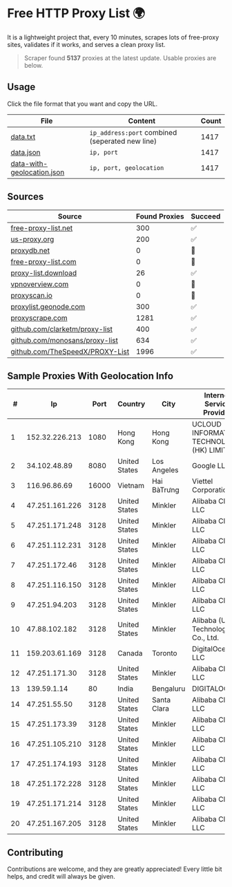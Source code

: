 
# Free HTTP Proxy List 🌍

It is a lightweight project that, every 10 minutes, scrapes lots of free-proxy sites, validates if it works, and serves a clean proxy list.


> Scraper found **5137** proxies at the latest update. Usable proxies are below.

## Usage

Click the file format that you want and copy the URL.


|File|Content|Count|
|----|-------|-----|
|[data.txt](https://raw.githubusercontent.com/themiralay/Proxy-List-World/master/data.txt)|`ip_address:port` combined (seperated new line)|1417|
|[data.json](https://raw.githubusercontent.com/themiralay/Proxy-List-World/master/data.json)|`ip, port`|1417|
|[data-with-geolocation.json](https://raw.githubusercontent.com/themiralay/Proxy-List-World/master/data-with-geolocation.json)|`ip, port, geolocation`|1417|

## Sources

|Source|Found Proxies|Succeed|
|------|-------------|-------|
|[free-proxy-list.net](https://free-proxy-list.net)|300|✅|
|[us-proxy.org](https://www.us-proxy.org)|200|✅|
|[proxydb.net](http://proxydb.net)|0|🚫|
|[free-proxy-list.com](https://free-proxy-list.com/?page=&port=&type%5B%5D=http&type%5B%5D=https&up_time=0&search=Search)|0|🚫|
|[proxy-list.download](https://www.proxy-list.download/HTTP)|26|✅|
|[vpnoverview.com](https://vpnoverview.com/privacy/anonymous-browsing/free-proxy-servers)|0|🚫|
|[proxyscan.io](https://www.proxyscan.io)|0|🚫|
|[proxylist.geonode.com](https://proxylist.geonode.com/api/proxy-list?limit=300&page=1&sort_by=lastChecked&sort_type=desc&protocols=http,https)|300|✅|
|[proxyscrape.com](https://api.proxyscrape.com/v2/?request=displayproxies&protocol=http&timeout=10000&country=all&ssl=all&anonymity=all)|1281|✅|
|[github.com/clarketm/proxy-list](https://raw.githubusercontent.com/clarketm/proxy-list/master/proxy-list-raw.txt)|400|✅|
|[github.com/monosans/proxy-list](https://raw.githubusercontent.com/monosans/proxy-list/main/proxies/http.txt)|634|✅|
|[github.com/TheSpeedX/PROXY-List](https://raw.githubusercontent.com/TheSpeedX/PROXY-List/master/http.txt)|1996|✅|


## Sample Proxies With Geolocation Info

|#|Ip|Port|Country|City|Internet Service Provider|
|-|--|----|-------|----|-------------------------|
|1|152.32.226.213|1080|Hong Kong|Hong Kong|UCLOUD INFORMATION TECHNOLOGY (HK) LIMITED|
|2|34.102.48.89|8080|United States|Los Angeles|Google LLC|
|3|116.96.86.69|16000|Vietnam|Hai BàTrưng|Viettel Corporation|
|4|47.251.161.226|3128|United States|Minkler|Alibaba Cloud LLC|
|5|47.251.171.248|3128|United States|Minkler|Alibaba Cloud LLC|
|6|47.251.112.231|3128|United States|Minkler|Alibaba Cloud LLC|
|7|47.251.172.46|3128|United States|Minkler|Alibaba Cloud LLC|
|8|47.251.116.150|3128|United States|Minkler|Alibaba Cloud LLC|
|9|47.251.94.203|3128|United States|Minkler|Alibaba Cloud LLC|
|10|47.88.102.182|3128|United States|Minkler|Alibaba (US) Technology Co., Ltd.|
|11|159.203.61.169|3128|Canada|Toronto|DigitalOcean, LLC|
|12|47.251.171.30|3128|United States|Minkler|Alibaba Cloud LLC|
|13|139.59.1.14|80|India|Bengaluru|DIGITALOCEAN|
|14|47.251.55.50|3128|United States|Santa Clara|Alibaba Cloud LLC|
|15|47.251.173.39|3128|United States|Minkler|Alibaba Cloud LLC|
|16|47.251.105.210|3128|United States|Minkler|Alibaba Cloud LLC|
|17|47.251.174.193|3128|United States|Minkler|Alibaba Cloud LLC|
|18|47.251.172.228|3128|United States|Minkler|Alibaba Cloud LLC|
|19|47.251.171.214|3128|United States|Minkler|Alibaba Cloud LLC|
|20|47.251.167.205|3128|United States|Minkler|Alibaba Cloud LLC|



## Contributing

Contributions are welcome, and they are greatly appreciated! Every
little bit helps, and credit will always be given.

